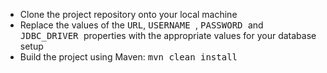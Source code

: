 * Clone the project repository onto your local machine
* Replace the values of the <kbd>URL</kbd>, <kbd> USERNAME </kbd>, <kbd> PASSWORD </kbd> and <kbd> JDBC_DRIVER </kbd> properties with the appropriate values for your database setup
* Build the project using Maven: <kbd> mvn clean install </kbd>
